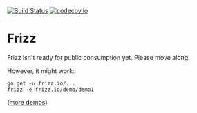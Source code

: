 [![Build Status](https://travis-ci.org/frizz/frizz.svg?branch=master)](https://travis-ci.org/frizz/frizz?branch=master)
[![codecov.io](https://codecov.io/github/frizz/frizz/coverage.svg?branch=master)](https://codecov.io/github/frizz/frizz/branch/master)

Frizz
=====

Frizz isn't ready for public consumption yet. Please move along.

However, it might work:

	go get -u frizz.io/...
    frizz -e frizz.io/demo/demo1
	
([more demos](/demo))
